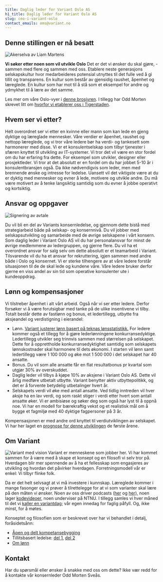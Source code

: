```yaml
---
title: Daglig leder for Variant Oslo AS
h1_title: Daglig leder for Variant Oslo AS
slug: ceo-i-variant-oslo
contact_emails: oms@variant.no
---
```


## Denne stillingen er nå besatt

![Akerselva av Liam Martens](/images/akerselva.png)

**Vi søker etter noen som vil utvikle Oslo**
Det er det vi ønsker du skal gjøre, - sammen med flere og sammen med oss. Etablere neste generasjons selskapskultur hvor medarbeideres potensial utnyttes til det fulle ved å gi tillit og transparens. En kultur som består av gjensidig raushet, åpenhet og læreglede. En kultur som har mot til å stå som et eksempel for andre og ydmykhet til å lære av det samme.

Les mer om våre Oslo-vyer i [denne brosjyren](https://variant.no/oslovyer). I tillegg har Odd Morten skrevet litt om [hvorfor vi etablerer oss i Tigerstaden](https://blog.variant.no/hei-oslo-717ea91e45b9).

## Hvem ser vi etter?

Helt overordnet ser vi etter en kvinne eller mann som kan lede en gjeng dyktige og læreglade mennesker. Våre verdier er åpenhet, raushet og nettopp læreglede, og vi tror våre ledere bør ha verdi- og tankesett som harmonerer med disse.
Vi er et konsulentselskap som tilbyr tjenester i sfæren knyttet til utvikling av IT-systemer. Vi tror det vil være en stor fordel om du har erfaring fra dette. For eksempel som utvikler, designer eller prosjektleder. Vi tror at det absolutt er en fordel om du har jobbet 5-10 år i konsulentbransjen også. Da ikke nødvendigvis som leder, men med brennende ønske og intresse for ledelse. Uansett vil det viktigste være at du er dyktig med mennesker og evner å lede, motivere og utvikle andre. Du må være motivert av å tenke langsiktig samtidig som du evner å jobbe operativt og kortsiktig.

## Ansvar og oppgaver

<div class="left blob1"><img alt="Signering av avtale" src="/images/startup.jpg"/></div>

Du vil bli en del av Variants konsernledelse, og gjennom dette bistå med strategiarbeid både på selskap- og konsernnivå. Du vil jobber med selskapsutvikling og samarbeide med de øvrige selskapene i vårt konsern.
Som daglig leder i Variant Oslo AS vil du har personalansvar for minst de øvrige medlemmene av ledergruppen, og gjerne flere. Du vil ha et overordnet ansvar for salg selv om dette absolutt er et teamarbeid i Variant. Tilsvarende vil du ha et ansvar for rekruttering, igjen sammen med andre både i Oslo og konsernet.
Vi er sterke tilhengere av at våre ledere forstår situasjonen til de de skal lede og kundene våre. Våre ledere bruker derfor gjerne en viss andel av sin tid som operative konsulenter ute i kundeoppdrag.

## Lønn og kompensasjoner

Vi tilstreber åpenhet i alt vårt arbeid. Også når vi ser etter ledere. Derfor forsøker vi å være forutsigbar med tanke på de ulike insentivene vi tilby. Totalt består dette av fastlønn og bonus, et ledertillegg, utbytte fra aksjeandel og verdistigning i eierandel:

- Lønn. [Variant justerer lønn basert på teknas lønsstatistikk.](/kalkulator) For ledere kommer også et tillegg for å gjøre lederlønningene konkurransedyktige. Ledertillegg utvikler seg trinnvis sammen med størrelsen på selskapet. Dette for å opprettholde konkurransedyktighet samtidig som selskapets lønnskostnader skal harmonere til dets økonomi. I starten vil lønn samt ledertillegg være 1 100 000 og øke mot 1 500 000 i det selskapet har 40 ansatte.
- Bonus. Du vil som alle ansatte får en flat resultatbonus pr kvartal som utgjør 30% av overskuddet.
- Daglig leder vil tilbys å kjøpe 10% av aksjene i Variant Oslo AS. Dette vil årlig medføre utbetalt utbytte. Variant benytter aktiv utbyttepolitikk, og det er å forvente betydelig utbetalinger hvert år.
- Selskapets verdi vil øke med antall ansatte. Ved tidlig inntreden vil hver aksje ha en lav verdi, og som raskt stiger i verdi etter hvert som antall ansatte øker.
  Vi er ambisiøse og søker deg som også har lyst til å oppnå noe. Vi har en modell for bærekraftig vekst og et realistisk mål om å bygge et fagmiljø med 40 dyktige fagpersoner på 3 år.

Kompensasjonen er med andre ord knyttet til verdiutviklingen av selskapet. Vi har her laget en [prognose for denne utviklingen](/oslo) de første årene.

## Om Variant

![Variant med vision](/images/flaske.png)
Variant er menneskene som jobber her. Vi har kommet sammen for å være med å skape et konsept og en filosofi vi selv tror på. Hverdagen blir mer spennende av å ha et fellesskap som engasjeres av utvikling og hvordan det påvirker hverdagen. Forretningsmodell vår er enkel: Vi tilbyr flinke folk.

Da er det helt selvsagt at vi må investere i kunnskap. Læreglede kommer i mange fasonger og vi prøver å tilrettelegge for at vi som varianter skal lære på den måten vi ønsker. Noen av oss driver podcasts ([her](http://bartjs.io/tag/podcast-episode/) og [her](https://kortslutning.fun/)), noen lager [kodevideoer](https://youtube.com/kodesnutt), noen underviser på NTNU. I tillegg samles vi hver måned til det vi [kaller en variantdag](https://blog.variant.no/tagged/variantdag); vår egen innedag for faglig påfyll. Og, ikke minst, for å møtes.

Konseptet og filosofien som er beskrevet over har vi behandlet i detalj, foråsidetsånn:

- [Åpen og delt kompetansebygging](https://blog.variant.no/aapen-og-delt-kompetansebygging-c229771eee93)
- Tillitsbasert ledelse: [del 1](https://blog.variant.no/tillitsbasert-ledelse-del-1-hva-og-hvorfor-86f6aa485cf9), [del 2](https://blog.variant.no/tillitsbasert-ledelse-del-2-sette-retning-449452fcc6a6)
- [Om lønn](https://blog.variant.no/bonusutbetaling-og-l%C3%B8nnsjusteringer-c6d340f0a6d)

## Kontakt

Har du spørsmål eller ønsker å snakke med oss om dette? Ikke vær redd for å kontakte vår konsernleder Odd Morten Sveås.
